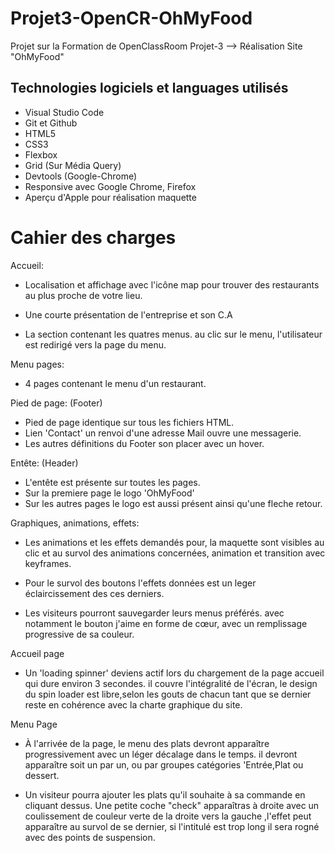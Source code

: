 # Projet3-OpenCR-OhMyFood

Projet sur la Formation de OpenClassRoom Projet-3 --> Réalisation Site "OhMyFood"


## Technologies logiciels et languages utilisés

* Visual Studio Code
* Git et Github
* HTML5
* CSS3
* Flexbox
* Grid (Sur Média Query)
* Devtools (Google-Chrome)
* Responsive avec Google Chrome, Firefox
* Aperçu d'Apple pour réalisation maquette

# Cahier des charges

Accueil:

* Localisation et affichage avec l'icône map pour trouver
  des restaurants au plus proche de votre lieu.

* Une courte présentation de l'entreprise et son C.A  

* La section contenant les quatres menus.
  au clic sur le menu, l'utilisateur est redirigé vers la 
  page du menu.

Menu pages:  

* 4 pages contenant le menu d'un restaurant.

Pied de page: (Footer)

* Pied de page identique sur tous les fichiers HTML.
* Lien 'Contact' un renvoi d'une adresse Mail ouvre une messagerie.
* Les autres définitions du Footer son placer avec un hover.

Entête: (Header)

* L'entête est présente sur toutes les pages.
* Sur la premiere page le logo 'OhMyFood'
* Sur les autres pages le logo est aussi présent ainsi qu'une
  fleche retour.

Graphiques, animations, effets:

* Les animations et les effets demandés pour, la maquette sont
  visibles au clic et au survol des animations concernées, animation et transition avec keyframes.

* Pour le survol des boutons l'effets données est un leger  
  éclaircissement des ces derniers.

* Les visiteurs pourront sauvegarder leurs menus préférés.
  avec notamment le bouton j'aime en forme de cœur, avec un remplissage progressive de sa couleur.

Accueil page

* Un 'loading spinner' deviens actif lors du chargement de la page
  accueil qui dure environ 3 secondes.
  il couvre l'intégralité de l'écran, le design du spin loader est libre,selon les gouts de chacun tant que se dernier reste en cohérence avec la charte graphique du site.


Menu Page

* À l'arrivée de la page, le menu des plats devront apparaître 
  progressivement avec un léger décalage dans le temps.
  il devront apparaître soit un par un, ou par groupes catégories
  'Entrée,Plat ou dessert.

* Un visiteur pourra ajouter les plats qu'il souhaite à sa commande
  en cliquant dessus. Une petite coche "check" apparaîtras à droite
  avec un coulissement de couleur verte de la droite vers la gauche
  ,l'effet peut apparaître au survol de se dernier, si l'intitulé est trop long il sera rogné avec des points de suspension.     





